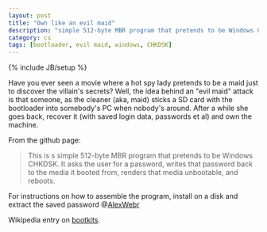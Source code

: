 ```yaml
---
layout: post
title: "Own like an evil maid"
description: "simple 512-byte MBR program that pretends to be Windows CHKDSK"
category: cs
tags: [bootloader, evil maid, windows, CHKDSK]
---
```

{% include JB/setup %}


Have you ever seen a movie where a hot spy lady pretends to be a maid just to discover the villain's secrets? Well, the idea behind an "evil maid" attack is that someone, as the cleaner (aka, maid) sticks a SD card with the bootloader into somebody's PC when nobody's around. After a while she goes back, recover it (with saved login data, passwords et al) and own the machine.

From the github page:

>This is s simple 512-byte MBR program that pretends to be Windows CHKDSK. It asks the user for a password, writes that password back to the media it booted from, renders that media unbootable, and reboots.

For instructions on how to assemble the program, install on a disk and extract the saved password @[AlexWebr](https://github.com/AlexWebr/evilmaid_chkdsk)

Wikipedia entry on [bootkits](http://en.wikipedia.org/wiki/Rootkit#Bootkits).